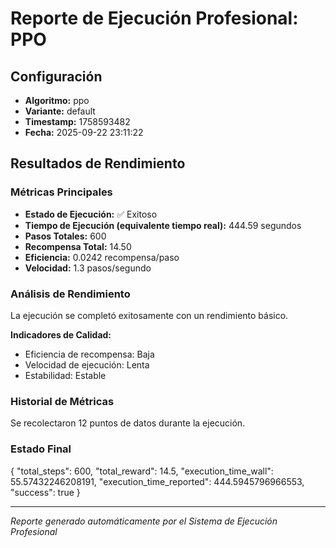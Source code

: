 # Reporte de Ejecución Profesional: PPO

## Configuración
- **Algoritmo:** ppo
- **Variante:** default
- **Timestamp:** 1758593482
- **Fecha:** 2025-09-22 23:11:22

## Resultados de Rendimiento

### Métricas Principales
- **Estado de Ejecución:** ✅ Exitoso
- **Tiempo de Ejecución (equivalente tiempo real):** 444.59 segundos
- **Pasos Totales:** 600
- **Recompensa Total:** 14.50
- **Eficiencia:** 0.0242 recompensa/paso
- **Velocidad:** 1.3 pasos/segundo

### Análisis de Rendimiento

La ejecución se completó exitosamente con un rendimiento básico.

**Indicadores de Calidad:**
- Eficiencia de recompensa: Baja
- Velocidad de ejecución: Lenta
- Estabilidad: Estable


### Historial de Métricas
Se recolectaron 12 puntos de datos durante la ejecución.

### Estado Final
{
  "total_steps": 600,
  "total_reward": 14.5,
  "execution_time_wall": 55.57432246208191,
  "execution_time_reported": 444.5945796966553,
  "success": true
}

---
*Reporte generado automáticamente por el Sistema de Ejecución Profesional*
